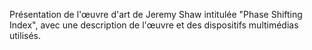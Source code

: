 Présentation de l'œuvre d'art de Jeremy Shaw intitulée "Phase Shifting Index", avec une description de l'œuvre et des dispositifs multimédias utilisés.
